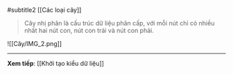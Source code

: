 #subtitle2 [[Các loại cây]]

> Cây nhị phân là cấu trúc dữ liệu phân cấp, với mỗi nút chỉ có nhiều nhất hai nút con, nút con trái và nút con phải.

![[Cây/IMG_2.png]]

---
**Xem tiếp**: [[Khởi tạo kiểu dữ liệu]]
